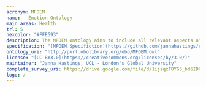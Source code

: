 ```yaml
---
acronym: MFOEM
name:   Emotion Ontology
main_areas: Health
trl: 5
hexcolor: "#FFE593"
description: The MFOEM ontology aims to include all relevant aspects of affective phenomena including their bearers, the different types of emotions, moods, etc., their different parts and dimensions of variation, their facial and vocal expressions, and the role of emotions and affective phenomena in general in influencing human behavior.
specification: "[MFOEM Specifiction](https://github.com/jannahastings/emotion-ontology/)"
ontology_uri: "http://purl.obolibrary.org/obo/MFOEM.owl"
license: "[CC-BY3.0](https://creativecommons.org/licenses/by/3.0/)"
maintainer: "Janna Hastings, UCL - London's Global University"
complete_survey_uri: https://drive.google.com/file/d/1ijsqzT8YG3_bd6IDG3rCJMcPaYnHSWEx/view?usp=sharing 
logo: /
--- 
```

